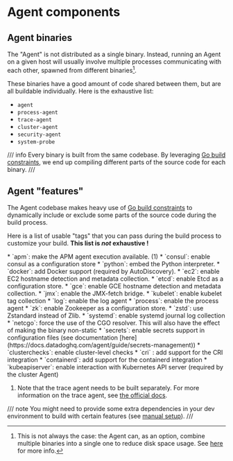 # Agent components
## Agent binaries

The "Agent" is not distributed as a single binary. Instead, running an Agent on a given host will usually involve multiple processes communicating with each other, spawned from different binaries[^1].

These binaries have a good amount of code shared between them, but are all buildable individually. Here is the exhaustive list:

* `agent`
* `process-agent`
* `trace-agent`
* `cluster-agent`
* `security-agent`
* `system-probe`
<!-- NOTE: Are we missing `dogstatsd`, `JMXFetch`, `otel-agent`, `cluster-agent-cloufoundry` here ? Maybe also `cws-instrumentation`, `installer`, `ddtray`. -->

/// info
Every binary is built from the same codebase. By leveraging [Go build constraints](https://pkg.go.dev/cmd/go#hdr-Build_constraints), we end up compiling different parts of the source code for each binary.
///

[^1]: This is not always the case: the Agent can, as an option, combine multiple binaries into a single one to reduce disk space usage. See [here](../../how-to/build/standalone.md#agent-bundles) for more info.

## Agent "features"

The Agent codebase makes heavy use of [Go build constraints](https://pkg.go.dev/cmd/go#hdr-Build_constraints) to dynamically include or exclude some parts of the source code during the build process.

Here is a list of usable "tags" that you can pass during the build process to customize your build. **This list is _not_ exhaustive !**
<!-- Should we make it exhaustive ? -->

<!-- Special div needed to enable annotations in lists -->
<div class="annotate" markdown>
* `apm`: make the APM agent execution available. (1)
* `consul`: enable consul as a configuration store
* `python`: embed the Python interpreter.
* `docker`: add Docker support (required by AutoDiscovery).
* `ec2`: enable EC2 hostname detection and metadata collection.
* `etcd`: enable Etcd as a configuration store.
* `gce`: enable GCE hostname detection and metadata collection.
* `jmx`: enable the JMX-fetch bridge.
* `kubelet`: enable kubelet tag collection
* `log`: enable the log agent
* `process`: enable the process agent
* `zk`: enable Zookeeper as a configuration store.
* `zstd`: use Zstandard instead of Zlib.
* `systemd`: enable systemd journal log collection
* `netcgo`: force the use of the CGO resolver. This will also have the effect of making the binary non-static
* `secrets`: enable secrets support in configuration files (see documentation [here](https://docs.datadoghq.com/agent/guide/secrets-management))
* `clusterchecks`: enable cluster-level checks
* `cri` : add support for the CRI integration
* `containerd`: add support for the containerd integration
* `kubeapiserver`: enable interaction with Kubernetes API server (required by the cluster Agent)
</div>

1. Note that the trace agent needs to be built separately. For more information on the trace agent, see [the official docs](https://docs.datadoghq.com/tracing/trace_collection/).

/// note
You might need to provide some extra dependencies in your dev environment to build with certain features (see [manual setup](../../setup/manual.md)).
///


